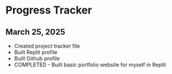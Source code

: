 # Progress Tracker

## March 25, 2025
- Created project tracker file
- Built Replit profile
- Built Github profile
- COMPLETED - Built basic portfolio website for myself in Replit
